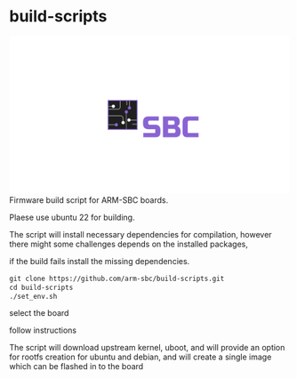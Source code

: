 # build-scripts
![Logo](https://github.com/arm-sbc/binaries/blob/main/logo2.png)
Firmware build script for ARM-SBC boards.

Plaese use ubuntu 22 for building.

The script will install necessary dependencies for compilation, however there might some challenges depends on the installed packages, 

if the build fails install the missing dependencies.

	git clone https://github.com/arm-sbc/build-scripts.git
  	cd build-scripts
  	./set_env.sh

select the board

follow instructions

The script will download upstream kernel, uboot, and will provide an option for rootfs creation for ubuntu and debian, and will create a single image which can be flashed in to the board
